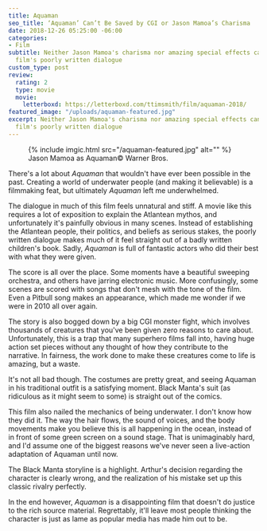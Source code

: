 ```yaml
---
title: Aquaman
seo_title: ‘Aquaman’ Can’t Be Saved by CGI or Jason Mamoa’s Charisma
date: 2018-12-26 05:25:00 -06:00
categories:
- Film
subtitle: Neither Jason Mamoa's charisma nor amazing special effects can mask this
  film's poorly written dialogue
custom_type: post
review:
  rating: 2
  type: movie
  movie:
    letterboxd: https://letterboxd.com/ttimsmith/film/aquaman-2018/
featured_image: "/uploads/aquaman-featured.jpg"
excerpt: Neither Jason Mamoa's charisma nor amazing special effects can mask this
  film's poorly written dialogue
---
```


<figure class="extendout">
  {% include imgic.html src="/aquaman-featured.jpg" alt="" %}
  <figcaption>Jason Mamoa as Aquaman<span class="image__copyright">&copy; Warner Bros.</span></figcaption>
</figure>

There's a lot about _Aquaman_ that wouldn't have ever been possible in the past. Creating a world of underwater people (and making it believable) is a filmmaking feat, but ultimately _Aquaman_ left me underwhelmed.

The dialogue in much of this film feels unnatural and stiff. A movie like this requires a lot of exposition to explain the Atlantean mythos, and unfortunately it's painfully obvious in many scenes. Instead of establishing the Atlantean people, their politics, and beliefs as serious stakes, the poorly written dialogue makes much of it feel straight out of a badly written children's book. Sadly, _Aquaman_ is full of fantastic actors who did their best with what they were given.

The score is all over the place. Some moments have a beautiful sweeping orchestra, and others have jarring electronic music. More confusingly, some scenes are scored with songs that don't mesh with the tone of the film. Even a Pitbull song makes an appearance, which made me wonder if we were in 2010 all over again.

The story is also bogged down by a big CGI monster fight, which involves thousands of creatures that you've been given zero reasons to care about. Unfortunately, this is a trap that many superhero films fall into, having huge action set pieces without any thought of how they contribute to the narrative. In fairness, the work done to make these creatures come to life is amazing, but a waste.

It's not all bad though. The costumes are pretty great, and seeing Aquaman in his traditional outfit is a satisfying moment. Black Manta's suit (as ridiculous as it might seem to some) is straight out of the comics.

This film also nailed the mechanics of being underwater. I don't know how they did it. The way the hair flows, the sound of voices, and the body movements make you believe this is all happening in the ocean, instead of in front of some green screen on a sound stage. That is unimaginably hard, and I'd assume one of the biggest reasons we've never seen a live-action adaptation of Aquaman until now.

The Black Manta storyline is a highlight. Arthur's decision regarding the character is clearly wrong, and the realization of his mistake set up this classic rivalry perfectly.

In the end however, _Aquaman_ is a disappointing film that doesn't do justice to the rich source material. Regrettably, it'll leave most people thinking the character is just as lame as popular media has made him out to be.
